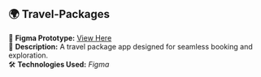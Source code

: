 ## 🌍 Travel-Packages
🔗 **Figma Prototype:** [View Here](https://www.figma.com/proto/aHPUQO3pscL6uNvmlTnzFj/Travelling-packets-app?node-id=462-3247&starting-point-node-id=462%3A1637&t=tQORfrbhL41SIHs5-1)  
📌 **Description:** A travel package app designed for seamless booking and exploration.  
🛠 **Technologies Used:** *Figma* 
